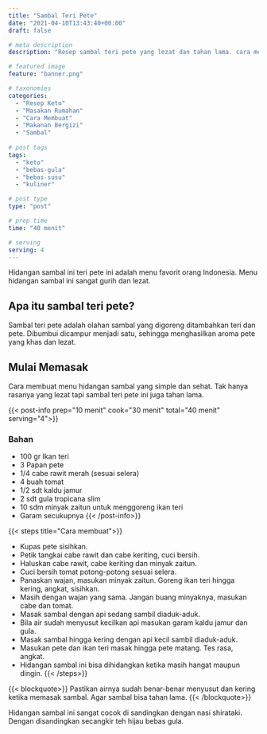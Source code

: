 ```yaml
---
title: "Sambal Teri Pete"
date: "2021-04-10T13:43:40+00:00"
draft: false

# meta description
description: "Resep sambal teri pete yang lezat dan tahan lama. cara membuatnya mudah dan ramah untuk diet keto."

# featured image
feature: "banner.png"

# taxonomies
categories:
  - "Resep Keto"
  - "Masakan Rumahan"
  - "Cara Membuat"
  - "Makanan Bergizi"
  - "Sambal"
  
# post tags
tags:
  - "keto"
  - "bebas-gula"
  - "bebas-susu"
  - "kuliner"

# post type
type: "post"

# prep time
time: "40 menit"

# serving
serving: 4
---
```

Hidangan sambal ini teri pete ini adalah menu favorit orang Indonesia. Menu hidangan sambal ini sangat gurih dan lezat.

## Apa itu sambal teri pete?

Sambal teri pete adalah olahan sambal yang digoreng ditambahkan teri dan pete. Dibumbui dicampur menjadi satu, sehingga menghasilkan aroma pete yang khas dan lezat. 

## Mulai Memasak

Cara membuat menu hidangan sambal yang simple dan sehat. Tak hanya rasanya yang lezat tapi sambal teri pete ini juga tahan lama. 

{{< post-info prep="10 menit" cook="30 menit" total="40 menit" serving="4">}}

### Bahan

- 100 gr Ikan teri
- 3 Papan pete
- 1/4 cabe rawit merah (sesuai selera)
- 4 buah tomat
- 1/2 sdt kaldu jamur
- 2 sdt gula tropicana slim
- 10 sdm minyak zaitun untuk menggoreng ikan teri
- Garam secukupnya
{{< /post-info>}}

{{< steps title="Cara membuat">}}
- Kupas pete sisihkan.
- Petik tangkai cabe rawit dan cabe keriting, cuci bersih.
- Haluskan cabe rawit, cabe keriting dan minyak zaitun.
- Cuci bersih tomat potong-potong sesuai selera.
- Panaskan wajan, masukan minyak zaitun. Goreng ikan teri hingga kering, angkat, sisihkan.
- Masih dengan wajan yang sama. Jangan buang minyaknya, masukan cabe dan tomat.
- Masak sambal dengan api sedang sambil diaduk-aduk.
- Bila air sudah menyusut kecilkan api masukan garam kaldu jamur dan gula.
- Masak sambal hingga kering dengan api kecil sambil diaduk-aduk.
- Masukan pete dan ikan teri masak hingga pete matang. Tes rasa, angkat.
- Hidangan sambal ini bisa dihidangkan ketika masih hangat maupun dingin.
{{< /steps>}}

{{< blockquote>}}
Pastikan airnya sudah benar-benar menyusut dan kering ketika memasak sambal. Agar sambal bisa tahan lama.
{{< /blockquote>}}

Hidangan sambal ini sangat cocok di sandingkan dengan nasi shirataki. Dengan disandingkan secangkir teh hijau bebas gula.

